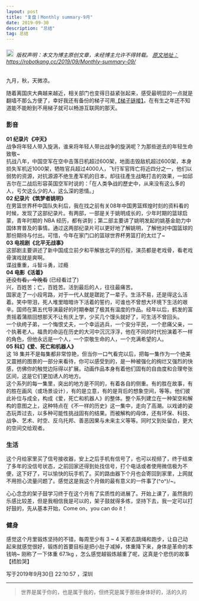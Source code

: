 ```yaml
---
layout: post
title: "复盘丨Monthly summary-9月"
date: 2019-09-30 
description: "总结"
tag: 总结
---   
```


<h6><img src="https://robotkang-1257995526.cos.ap-chengdu.myqcloud.com/icon/copyright.png" alt="copyright" style="display:inline;margin-bottom: -5px;" width="20" height="20"> 版权声明：本文为博主原创文章，未经博主允许不得转载。
<a target="_blank" href="https://robotkang.cc/2019/09/Monthly-summary-09/">原文地址：https://robotkang.cc/2019/09/Monthly-summary-09/</a>
</h6>

九月，秋，天微凉。         

随着离国庆大典越来越近，相关部门也变得日益紧张起来，感受最明显的一点就是翻墙不那么方便了，幸好我还有备份的梯子可用<a target="_blank" href="http://t.cn/AiOeQ4zO">【梯子链接】</a>。在有生之年还不知道能不能盼到不用梯子就可以畅游互联网的那天。    

### 影音
**01 纪录片《冲天》**  
战争将年轻人带入旋涡，谁来将年轻人带出战争的旋涡呢？为那些逝去的年轻生命致敬~     
抗战八年，中国空军在空中击落日机超过600架，地面击毁敌机超过600架，本身损失军机近1000架，牺牲官兵超过4000人，飞行军官阵亡将近四分之一，他们以弱势的资源，对抗源源不绝生產军机的日本，却往往產生战略打击的效果，一如邱吉尔在二战后形容英国空军时说的：「在人类争战的歷史中，从来没有这么多的人，亏欠这么少的人，这么深的恩情。」          
**02 纪录片《筑梦者姚明》**   
在男篮世界杯中国队失利后，我在找之前有关08年中国男篮辉煌时刻的资料看的时候，发现了这部纪录片。有两部，一部是关于姚明成长的，少年时期的篮球启蒙，青年时期的 NBA 经历，都有讲到；第二部主要讲了姚明发起的姚基金助力中国体育普及的事情。通过这两部纪录片可以更好地了解姚明，了解他对中国篮球的那份期待与付出。可惜，今年在家门口的篮球世界杯男篮打的太烂了~   
**03 电视剧《北平无战事》**     
这部剧主要讲述了新中国成立前夕和平解放北平的历程，演员都是老戏骨，看老戏骨演戏就是爽啊。        
谍战重重，斗智斗勇，过瘾          
**04 电影《活着》**      
~~还没有看，今晚看~~ (已经看过了)    
兴，百姓苦；亡，百姓苦。活到最后的人，往往最痛苦。   
国家走了一小段弯路，对于一代人就是蹉跎了一辈子。生活不易，还是得这么活着。笑中带泪，死人堆里暗暗许下活着的誓约，可谁也不曾想大环境下生活的艰辛。国师在第五代导演最好的时期奉献了极其有温度的作品。经年以后，鹤发的富贵摇着蒲扇回想那天不让有庆上学，少买几个馒头就好了，可生活不曾回头。   
一个纨绔子弟，一个悔恨丈夫，一个幸运逃兵，一个安分平民，一个悲痛父亲，一个执著老人。福贵的命运在历史的大河中沉沉浮浮，他在不同的时代扮演着不一样的角色，但他永远是一个人，一个崇敬生命的人，一个充满希望的人。             
**05 科幻《爱、死亡和机器人》**     
这 18 集并不是每集都非常惊艳，但当你一口气看完以后，把每一集作为一个绝美又震撼的图景的一部分来看待，你可以感受到的，是一种被强化的绚烂又强烈的快感，仿佛你的触觉边际得以扩展。动画作品本身有着他们固有的自由度和合理夸张区间，这是它们更加诱人的地方。      
这个系列的每一集里，突出的地方是不同的，有着各自的侧重。有的胜在故事，有的胜在画风（或场景设计），有的是立意，有的是背后的想象空间，等等。他们彼此补位与成全，构成《爱，死亡和机器人》的整体。整个系列建立在一种架空和解构的意图之上，这种特点在《不一样的历史》这一集中，走向了高潮。以戏谑的姿态玩弄过去，以多种可能性挑战固有的结果。而被解构的母体，还有环保、科技、战争、艺术、时空、反乌托邦、善恶因果与未来主义等等。同时又到处留白，更大的空间交给观者。   

### 生活
这个月给家里买了信号接收器，安上之后手机有信号了，也可以视频了，终于结束了多年的没信号状态，之前回家还得到处找信号，打个电话或者使用微信极为不便，这下好了，可以愉快的玩手机了。买的路由器下个月也会寄回到家里，上网就不用担心流量问题了。感觉这是我这个月做的最有意义的一件事了\(^o^)/~。    

心心念念的架子鼓学习终于在这个月有了实质性的进展了。开始上课了，虽然我的乐感比较差，但是我相信我是可以的，架子鼓就得多练，坚持下去，我一定可以打好鼓的，先从基本开始，Come on，you can do it！   

### 健身  
感觉这个月里锻炼坚持的不错，每周至少有 3 ~ 4 天都去跳绳和跑步，让自己动起来就感觉很好，锻炼的首要目标是把小肚子减掉，体重降下来，身体是革命的本钱呐~  刚称了一下体重 67.1kg ，怎么感觉越锻炼越重了呢，这真是个悲伤的故事【捂脸哭】  

写于2019年9月30日 22:10:57 ，深圳  


----------
>  世界是属于你的，也是属于我的，但终究是属于那些身体好的，活的久的  










